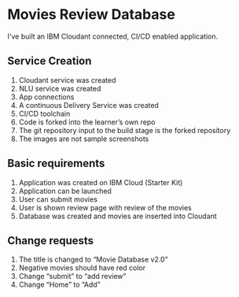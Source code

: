 # Movies Review Database

I've built an IBM Cloudant connected, CI/CD enabled application.
 
## Service Creation
1.  Cloudant service was created
2.  NLU service was created
3.  App connections
4.  A continuous Delivery Service was created
5.  CI/CD toolchain
6.  Code is forked into the learner’s own repo
7.  The git repository input to the build stage is the forked repository
8.  The images are not sample screenshots

## Basic requirements
1.  Application was created on IBM Cloud (Starter Kit)
2.  Application can be launched
3.  User can submit movies
4.  User is shown review page with review of the movies
5.  Database was created and movies are inserted into Cloudant

## Change requests
1.  The title is changed to “Movie Database v2.0”
2.  Negative movies should have red color
3.  Change “submit” to “add review”
4.  Change “Home” to “Add”
